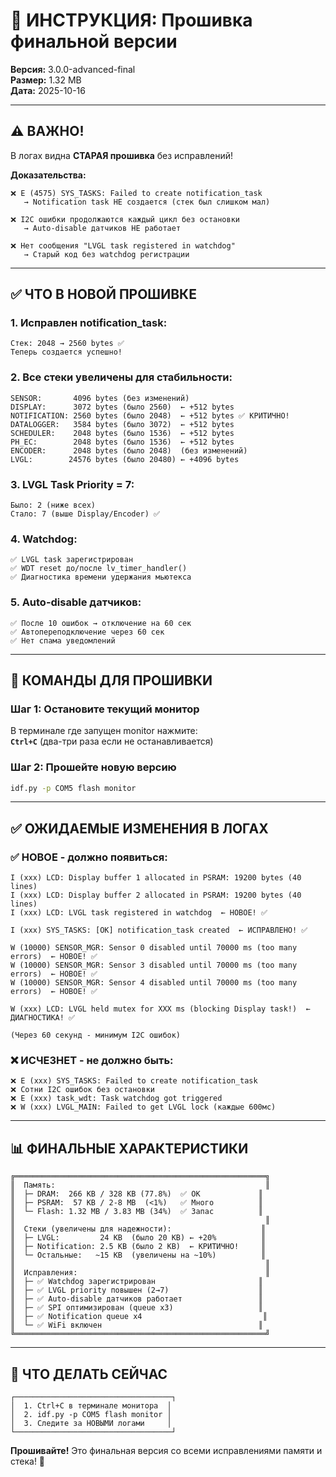 # 🚀 ИНСТРУКЦИЯ: Прошивка финальной версии

**Версия:** 3.0.0-advanced-final  
**Размер:** 1.32 MB  
**Дата:** 2025-10-16  

---

## ⚠️ ВАЖНО!

В логах видна **СТАРАЯ прошивка** без исправлений!

**Доказательства:**
```
❌ E (4575) SYS_TASKS: Failed to create notification_task
   → Notification task НЕ создается (стек был слишком мал)
   
❌ I2C ошибки продолжаются каждый цикл без остановки
   → Auto-disable датчиков НЕ работает
   
❌ Нет сообщения "LVGL task registered in watchdog"
   → Старый код без watchdog регистрации
```

---

## ✅ ЧТО В НОВОЙ ПРОШИВКЕ

### 1. Исправлен notification_task:
```
Стек: 2048 → 2560 bytes ✅
Теперь создается успешно!
```

### 2. Все стеки увеличены для стабильности:
```
SENSOR:       4096 bytes (без изменений)
DISPLAY:      3072 bytes (было 2560)  ← +512 bytes
NOTIFICATION: 2560 bytes (было 2048)  ← +512 bytes ✅ КРИТИЧНО!
DATALOGGER:   3584 bytes (было 3072)  ← +512 bytes
SCHEDULER:    2048 bytes (было 1536)  ← +512 bytes
PH_EC:        2048 bytes (было 1536)  ← +512 bytes
ENCODER:      2048 bytes (было 2048)  (без изменений)
LVGL:        24576 bytes (было 20480) ← +4096 bytes
```

### 3. LVGL Task Priority = 7:
```
Было: 2 (ниже всех)
Стало: 7 (выше Display/Encoder) ✅
```

### 4. Watchdog:
```
✅ LVGL task зарегистрирован
✅ WDT reset до/после lv_timer_handler()
✅ Диагностика времени удержания мьютекса
```

### 5. Auto-disable датчиков:
```
✅ После 10 ошибок → отключение на 60 сек
✅ Автопереподключение через 60 сек
✅ Нет спама уведомлений
```

---

## 🚀 КОМАНДЫ ДЛЯ ПРОШИВКИ

### Шаг 1: Остановите текущий монитор

В терминале где запущен monitor нажмите:  
**`Ctrl+C`** (два-три раза если не останавливается)

### Шаг 2: Прошейте новую версию

```bash
idf.py -p COM5 flash monitor
```

---

## ✅ ОЖИДАЕМЫЕ ИЗМЕНЕНИЯ В ЛОГАХ

### ✅ НОВОЕ - должно появиться:

```
I (xxx) LCD: Display buffer 1 allocated in PSRAM: 19200 bytes (40 lines)
I (xxx) LCD: Display buffer 2 allocated in PSRAM: 19200 bytes (40 lines)
I (xxx) LCD: LVGL task registered in watchdog  ← НОВОЕ! ✅

I (xxx) SYS_TASKS: [OK] notification_task created  ← ИСПРАВЛЕНО! ✅

W (10000) SENSOR_MGR: Sensor 0 disabled until 70000 ms (too many errors)  ← НОВОЕ! ✅
W (10000) SENSOR_MGR: Sensor 3 disabled until 70000 ms (too many errors)  ← НОВОЕ! ✅
W (10000) SENSOR_MGR: Sensor 4 disabled until 70000 ms (too many errors)  ← НОВОЕ! ✅

W (xxx) LCD: LVGL held mutex for XXX ms (blocking Display task!)  ← ДИАГНОСТИКА! ✅

(Через 60 секунд - минимум I2C ошибок)
```

### ❌ ИСЧЕЗНЕТ - не должно быть:

```
❌ E (xxx) SYS_TASKS: Failed to create notification_task
❌ Сотни I2C ошибок без остановки
❌ E (xxx) task_wdt: Task watchdog got triggered
❌ W (xxx) LVGL_MAIN: Failed to get LVGL lock (каждые 600мс)
```

---

## 📊 ФИНАЛЬНЫЕ ХАРАКТЕРИСТИКИ

```
╔════════════════════════════════════════════════════════╗
║  Память:                                               ║
║  ├─ DRAM:  266 KB / 328 KB (77.8%)  ✅ OK             ║
║  ├─ PSRAM:  57 KB / 2-8 MB  (<1%)   ✅ Много          ║
║  └─ Flash: 1.32 MB / 3.83 MB (34%)  ✅ Запас          ║
║                                                        ║
║  Стеки (увеличены для надежности):                    ║
║  ├─ LVGL:         24 KB  (было 20 KB) ← +20%          ║
║  ├─ Notification: 2.5 KB (было 2 KB)  ← КРИТИЧНО!     ║
║  └─ Остальные:   ~15 KB  (увеличены на ~10%)          ║
║                                                        ║
║  Исправления:                                          ║
║  ├─ ✅ Watchdog зарегистрирован                       ║
║  ├─ ✅ LVGL priority повышен (2→7)                    ║
║  ├─ ✅ Auto-disable датчиков работает                 ║
║  ├─ ✅ SPI оптимизирован (queue x3)                   ║
║  ├─ ✅ Notification queue x4                           ║
║  └─ ✅ WiFi включен                                   ║
╚════════════════════════════════════════════════════════╝
```

---

## 🎯 ЧТО ДЕЛАТЬ СЕЙЧАС

```
┌───────────────────────────────────┐
│  1. Ctrl+C в терминале монитора  │
│  2. idf.py -p COM5 flash monitor │
│  3. Следите за НОВЫМИ логами     │
└───────────────────────────────────┘
```

**Прошивайте!** Это финальная версия со всеми исправлениями памяти и стека! 🚀
